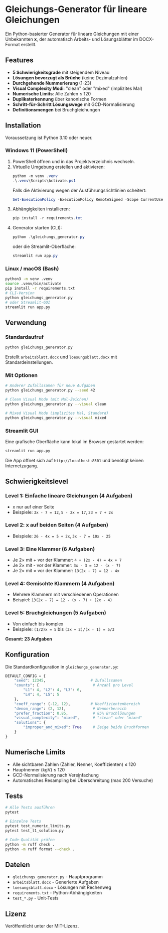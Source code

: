 # Gleichungs-Generator für lineare Gleichungen

Ein Python-basierter Generator für lineare Gleichungen mit einer Unbekannten **x**, der automatisch Arbeits- und Lösungsblätter im DOCX-Format erstellt.

## Features

- **5 Schwierigkeitsgrade** mit steigendem Niveau
- **Lösungen bevorzugt als Brüche** (keine Dezimalzahlen)
- **Durchgehende Nummerierung** (1-23)
- **Visual Complexity Modi**: "clean" oder "mixed" (implizites Mal)
- **Numerische Limits**: Alle Zahlen ≤ 120
- **Duplikaterkennung** über kanonische Formen
- **Schritt-für-Schritt Lösungswege** mit GCD-Normalisierung
- **Definitionsmengen** bei Bruchgleichungen

## Installation

Voraussetzung ist Python 3.10 oder neuer.

### Windows 11 (PowerShell)

1. PowerShell öffnen und in das Projektverzeichnis wechseln.
2. Virtuelle Umgebung erstellen und aktivieren:
   ```powershell
   python -m venv .venv
   .\.venv\Scripts\Activate.ps1
   ```
   Falls die Aktivierung wegen der Ausführungsrichtlinien scheitert:
   ```powershell
   Set-ExecutionPolicy -ExecutionPolicy RemoteSigned -Scope CurrentUser
   ```
3. Abhängigkeiten installieren:
   ```powershell
   pip install -r requirements.txt
   ```
4. Generator starten (CLI):
   ```powershell
   python .\gleichungs_generator.py
   ```
   oder die Streamlit-Oberfläche:
   ```powershell
   streamlit run app.py
   ```

### Linux / macOS (Bash)

```bash
python3 -m venv .venv
source .venv/bin/activate
pip install -r requirements.txt
# CLI-Version
python gleichungs_generator.py
# oder Streamlit-GUI
streamlit run app.py
```

## Verwendung

### Standardaufruf
```bash
python gleichungs_generator.py
```
Erstellt `arbeitsblatt.docx` und `loesungsblatt.docx` mit Standardeinstellungen.

### Mit Optionen
```bash
# Anderer Zufallssamen für neue Aufgaben
python gleichungs_generator.py --seed 42

# Clean Visual Mode (mit Mal-Zeichen)
python gleichungs_generator.py --visual clean

# Mixed Visual Mode (implizites Mal, Standard)
python gleichungs_generator.py --visual mixed
```

### Streamlit GUI

Eine grafische Oberfläche kann lokal im Browser gestartet werden:

```bash
streamlit run app.py
```

Die App öffnet sich auf `http://localhost:8501` und benötigt keinen Internetzugang.

## Schwierigkeitslevel

### Level 1: Einfache lineare Gleichungen (4 Aufgaben)
- x nur auf einer Seite
- Beispiele: `3x - 7 = 12`, `5 - 2x = 17`, `23 = 7 + 2x`

### Level 2: x auf beiden Seiten (4 Aufgaben)  
- Beispiele: `26 - 4x = 5 + 2x`, `3x - 7 = 10x - 25`

### Level 3: Eine Klammer (6 Aufgaben)
- Je 2× mit + vor der Klammer: `4 + (2x - 4) = 4x + 7`
- Je 2× mit - vor der Klammer: `3x - 3 = 12 - (x - 7)`
- Je 2× mit × vor der Klammer: `13(2x - 7) = 12 - 4x`

### Level 4: Gemischte Klammern (4 Aufgaben)
- Mehrere Klammern mit verschiedenen Operationen
- Beispiel: `13(2x - 7) = 12 - (x - 7) + (2x - 4)`

### Level 5: Bruchgleichungen (5 Aufgaben)
- Von einfach bis komplex
- Beispiele: `(1/2)x = 5` bis `(3x + 2)/(x - 1) = 5/3`

**Gesamt: 23 Aufgaben**

## Konfiguration

Die Standardkonfiguration in `gleichungs_generator.py`:

```python
DEFAULT_CONFIG = {
    "seed": 12345,                    # Zufallssamen
    "counts": {                        # Anzahl pro Level
        "L1": 4, "L2": 4, "L3": 6, 
        "L4": 4, "L5": 5
    },
    "coeff_range": (-12, 12),         # Koeffizientenbereich
    "denom_range": (2, 12),            # Nennerbereich
    "prefer_fraction": 0.85,           # 85% Bruchlösungen
    "visual_complexity": "mixed",      # "clean" oder "mixed"
    "solutions": {
        "improper_and_mixed": True     # Zeige beide Bruchformen
    }
}
```

## Numerische Limits

- Alle sichtbaren Zahlen (Zähler, Nenner, Koeffizienten) ≤ 120
- Hauptnenner (kgV) ≤ 120
- GCD-Normalisierung nach Vereinfachung
- Automatisches Resampling bei Überschreitung (max 200 Versuche)

## Tests

```bash
# Alle Tests ausführen
pytest

# Einzelne Tests
pytest test_numeric_limits.py
pytest test_l1_solution.py

# Code-Qualität prüfen
python -m ruff check .
python -m ruff format --check .
```

## Dateien

- `gleichungs_generator.py` - Hauptprogramm
- `arbeitsblatt.docx` - Generierte Aufgaben
- `loesungsblatt.docx` - Lösungen mit Rechenweg
- `requirements.txt` - Python-Abhängigkeiten
- `test_*.py` - Unit-Tests

## Lizenz

Veröffentlicht unter der MIT-Lizenz.
